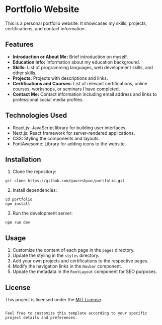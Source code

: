 # Portfolio Website

This is a personal portfolio website. It showcases my skills, projects, certifications, and contact information.

## Features

- **Introduction or About Me:** Brief introduction on myself.
- **Education Info:** Information about my education background.
- **Skills:** List of programming languages, web development skills, and other skills.
- **Projects:** Projects with descriptions and links.
- **Certifications and Courses:** List of relevant certifications, online courses, workshops, or seminars I have completed.
- **Contact Me:** Contact information including email address and links to professional social media profiles.

## Technologies Used

- React.js: JavaScript library for building user interfaces.
- Next.js: React framework for server-rendered applications.
- CSS: Styling the components and layouts.
- FontAwesome: Library for adding icons to the website.

## Installation

1. Clone the repository:

```
git clone https://github.com/gaureshpai/portfolio.git
```

2. Install dependencies:

```
cd portfolio
npm install
```

3. Run the development server:

```
npm run dev
```

## Usage

1. Customize the content of each page in the `pages` directory.
2. Update the styling in the `styles` directory.
3. Add your own projects and certifications to the respective pages.
4. Modify the navigation links in the `Navbar` component.
5. Update the metadata in the `RootLayout` component for SEO purposes.

## License

This project is licensed under the [MIT License](LICENSE).
```

Feel free to customize this template according to your specific project details and preferences.
